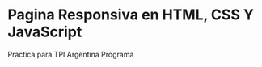 # Pagina Responsiva en HTML, CSS Y JavaScript  
Practica para TPI Argentina Programa
<!-- https://www.youtube.com/watch?v=riiFdR-qQPk&t=1248s
https://colorhunt.co/palette/454545ff6000ffa559ffe6c7   -->
<!-- ![image](https://user-images.githubusercontent.com/82919404/230446589-294d95bc-a57e-4eba-9a2a-1dbef8d5c745.png)
 -->
